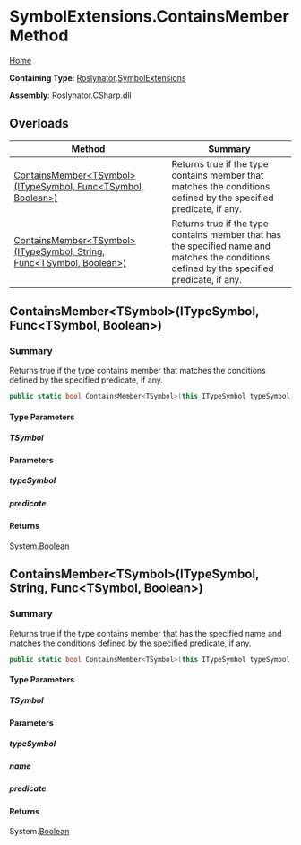 # SymbolExtensions\.ContainsMember Method

[Home](../../../README.md)

**Containing Type**: [Roslynator](../../README.md)\.[SymbolExtensions](../README.md)

**Assembly**: Roslynator\.CSharp\.dll

## Overloads

| Method | Summary |
| ------ | ------- |
| [ContainsMember\<TSymbol>(ITypeSymbol, Func\<TSymbol, Boolean>)](#Roslynator_SymbolExtensions_ContainsMember__1_Microsoft_CodeAnalysis_ITypeSymbol_System_Func___0_System_Boolean__) | Returns true if the type contains member that matches the conditions defined by the specified predicate, if any\. |
| [ContainsMember\<TSymbol>(ITypeSymbol, String, Func\<TSymbol, Boolean>)](#Roslynator_SymbolExtensions_ContainsMember__1_Microsoft_CodeAnalysis_ITypeSymbol_System_String_System_Func___0_System_Boolean__) | Returns true if the type contains member that has the specified name and matches the conditions defined by the specified predicate, if any\. |

## ContainsMember\<TSymbol>\(ITypeSymbol, Func\<TSymbol, Boolean>\)<a name="Roslynator_SymbolExtensions_ContainsMember__1_Microsoft_CodeAnalysis_ITypeSymbol_System_Func___0_System_Boolean__"></a>

### Summary

Returns true if the type contains member that matches the conditions defined by the specified predicate, if any\.

```csharp
public static bool ContainsMember<TSymbol>(this ITypeSymbol typeSymbol, Func<TSymbol, bool> predicate = null) where TSymbol : Microsoft.CodeAnalysis.ISymbol
```

#### Type Parameters

##### TSymbol





#### Parameters

##### typeSymbol





##### predicate





#### Returns

System\.[Boolean](https://docs.microsoft.com/en-us/dotnet/api/system.boolean)

## ContainsMember\<TSymbol>\(ITypeSymbol, String, Func\<TSymbol, Boolean>\)<a name="Roslynator_SymbolExtensions_ContainsMember__1_Microsoft_CodeAnalysis_ITypeSymbol_System_String_System_Func___0_System_Boolean__"></a>

### Summary

Returns true if the type contains member that has the specified name and matches the conditions defined by the specified predicate, if any\.

```csharp
public static bool ContainsMember<TSymbol>(this ITypeSymbol typeSymbol, string name, Func<TSymbol, bool> predicate = null) where TSymbol : Microsoft.CodeAnalysis.ISymbol
```

#### Type Parameters

##### TSymbol





#### Parameters

##### typeSymbol





##### name





##### predicate





#### Returns

System\.[Boolean](https://docs.microsoft.com/en-us/dotnet/api/system.boolean)

